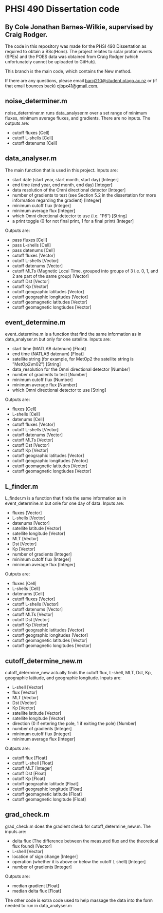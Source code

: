 # PHSI 490 Dissertation code
## By Cole Jonathan Barnes-Wilkie, supervised by Craig Rodger.

The code in this repository was made for the PHSI 490 Dissertation as required to obtain a BSc(Hons). The project relates to solar proton events (SPEs) and the POES data was obtained from Craig Rodger (which unfortunately cannot be uploaded to GitHub).

This branch is the main code, which contains the New method.

If there are any questions, please email barcj210@student.otago.ac.nz or (if that email bounces back) cjbpx41@gmail.com.

## noise_determiner.m
noise_determiner.m runs data_analyser.m over a set range of minimum fluxes, minimum average fluxes, and gradients. There are no inputs. The outputs are:
- cutoff fluxes [Cell]
- cutoff L-shells [Cell]
- cutoff datenums [Cell]

## data_analyser.m
The main function that is used in this project. Inputs are:
- start date (start year, start month, start day) [Integer]
- end time (end year, end month, end day) [Integer]
- data resolution of the Omni directional detector [Integer]
- number of gradients to test (see Section 5.2 in the dissertation for more information regarding the gradient) [Integer]
- minimum cutoff flux [Integer]
- minimum average flux [Integer]
- which Omni directional detector to use (i.e. "P6") [String]
- a print toggle (0 for not final print, 1 for a final print) [Integer]

Outputs are:
- pass fluxes [Cell]
- pass L-shells [Cell]
- pass datenums [Cell]
- cutoff fluxes [Vector]
- cutoff L-shells [Vector]
- cutoff datenums [Vector]
- cutoff MLTs (Magnetic Local Time, grouped into groups of 3 i.e. 0, 1, and 2 are part of the same group) [Vector]
- cutoff Dst [Vector]
- cutoff Kp [Vector]
- cutoff geographic latitudes [Vector]
- cutoff geographic longitudes [Vector]
- cutoff geomagnetic latitudes [Vector]
- cutoff geomagnetic longtiudes [Vector]

## event_determine.m
event_determine.m is a function that find the same information as in data_analyser.m but only for one satellite. Inputs are:
- start time (MATLAB datenum) [Float]
- end time (NATLAB datenum) [Float]
- satellite string (for example, for MetOp2 the satellite string is "MetOp2\m02") [String]
- data_resolution for the Omni directional detector [Number]
- number of gradients to test [Number]
- minimum cutoff flux [Number]
- minimum average flux [Number]
- which Omni directional detector to use [String]

Outputs are:
- fluxes [Cell]
- L-shells [Cell]
- datenums [Cell]
- cutoff fluxes [Vector]
- cutoff L-shells [Vector]
- cutoff datenums [Vector]
- cutoff MLTs [Vector]
- cutoff Dst [Vector]
- cutoff Kp [Vector]
- cutoff geographic latitudes [Vector]
- cutoff geographic longitudes [Vector]
- cutoff geomagnetic latitudes [Vector]
- cutoff geomagnetic longtiudes [Vector]

## L_finder.m
L_finder.m is a function that finds the same information as in event_determine.m but onle for one day of data. Inputs are:
- fluxes [Vector]
- L-shells [Vector]
- datenums [Vector]
- satellite latitude [Vector]
- satellite longitude [Vector]
- MLT [Vector]
- Dst [Vector]
- Kp [Vector]
- number of gradients [Integer]
- minimum cutoff flux [Integer]
- minimum average flux [Integer]

Outputs are:
- fluxes [Cell]
- L-shells [Cell]
- datenums [Cell]
- cutoff fluxes [Vector]
- cutoff L-shells [Vector]
- cutoff datenums [Vector]
- cutoff MLTs [Vector]
- cutoff Dst [Vector]
- cutoff Kp [Vector]
- cutoff geographic latitudes [Vector]
- cutoff geographic longitudes [Vector]
- cutoff geomagnetic latitudes [Vector]
- cutoff geomagnetic longitudes [Vector]

## cutoff_determine_new.m
cutoff_determine_new actually finds the cutoff flux, L-shell, MLT, Dst, Kp, geographic latitude, and geographic longitude. Inputs are:
- L-shell [Vector]
- flux [Vector]
- MLT [Vector]
- Dst [Vector]
- Kp [Vector]
- satellite latitude [Vector]
- satellite longitude [Vector]
- direction (0 if entering the pole, 1 if exiting the pole) [Number]
- number of gradients [Integer]
- minimum cutoff flux [Integer]
- minimum average flux [Integer]

Outputs are:
- cutoff flux [Float]
- cutoff L-shell [Float]
- cutoff MLT [Integer]
- cutoff Dst [Float]
- cutoff Kp [Float]
- cutoff geographic latitude [Float]
- cutoff geographic longitude [Float]
- cutoff geomagnetic latitude [Float]
- cutoff geomagnetic longitude [Float]

## grad_check.m
grad_check.m does the gradient check for cutoff_determine_new.m. The inputs are:
- delta flux (The difference between the measured flux and the theoretical flux found) [Vector]
- L-shell [Vector]
- location of sign change [Integer]
- operation (whether it is above or below the cutoff L shell) [Integer]
- number of gradients [Integer]

Outputs are:
- median gradient [Float]
- median delta flux [Float]

The other code is extra code used to help massage the data into the form needed to run in data_analyser.m
